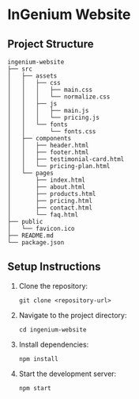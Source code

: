 # InGenium Website


## Project Structure


```
ingenium-website
├── src
│   ├── assets
│   │   ├── css
│   │   │   ├── main.css
│   │   │   └── normalize.css
│   │   ├── js
│   │   │   ├── main.js
│   │   │   └── pricing.js
│   │   └── fonts
│   │       └── fonts.css
│   ├── components
│   │   ├── header.html
│   │   ├── footer.html
│   │   ├── testimonial-card.html
│   │   └── pricing-plan.html
│   └── pages
│       ├── index.html
│       ├── about.html
│       ├── products.html
│       ├── pricing.html
│       ├── contact.html
│       └── faq.html
├── public
│   └── favicon.ico
├── README.md
└── package.json
```


## Setup Instructions

1. Clone the repository:
   ```
   git clone <repository-url>
   ```
2. Navigate to the project directory:
   ```
   cd ingenium-website
   ```
3. Install dependencies:
   ```
   npm install
   ```
4. Start the development server:
   ```
   npm start
   ```
